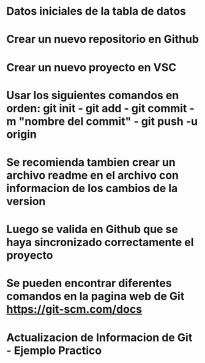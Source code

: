 # Datos iniciales de la tabla de datos
# Crear un nuevo repositorio en Github
# Crear un nuevo proyecto en VSC
# Usar los siguientes comandos en orden: git init - git add - git commit -m "nombre del commit" - git push -u origin
# Se recomienda tambien crear un archivo readme en el archivo con informacion de los cambios de la version
# Luego se valida en Github que se haya sincronizado correctamente el proyecto
# Se pueden encontrar diferentes comandos en la pagina web de Git https://git-scm.com/docs
# Actualizacion de Informacion de Git - Ejemplo Practico
